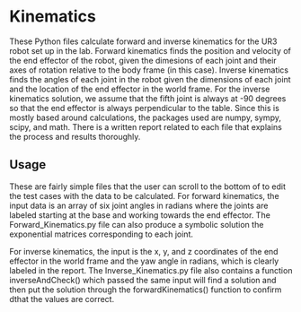 # Kinematics
These Python files calculate forward and inverse kinematics for the UR3 robot set up in the lab. Forward kinematics finds the position and velocity of the end effector of the robot, given the dimesions of each joint and their axes of rotation relative to the body frame (in this case). Inverse kinematics finds the angles of each joint in the robot given the dimensions of each joint and the location of the end effector in the world frame. For the inverse kinematics solution, we assume that the fifth joint is always at -90 degrees so that the end effector is always perpendicular to the table. Since this is mostly based around calculations, the packages used are numpy, sympy, scipy, and math. There is a written report related to each file that explains the process and results thoroughly.

## Usage
These are fairly simple files that the user can scroll to the bottom of to edit the test cases with the data to be calculated. For forward kinematics, the input data is an array of six joint angles in radians where the joints are labeled starting at the base and working towards the end effector. The Forward_Kinematics.py file can also produce a symbolic solution the exponential matrices corresponding to each joint.  
  
For inverse kinematics, the input is the x, y, and z coordinates of the end effector in the world frame and the yaw angle in radians, which is clearly labeled in the report. The Inverse_Kinematics.py file also contains a function inverseAndCheck() which passed the same input will find a solution and then put the solution through the forwardKinematics() function to confirm dthat the values are correct.
